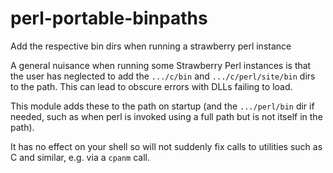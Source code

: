 # perl-portable-binpaths
Add the respective bin dirs when running a strawberry perl instance

A general nuisance when running some Strawberry Perl instances is that the user has neglected
to add the `.../c/bin` and `.../c/perl/site/bin` dirs to the path. This can lead to obscure errors
with DLLs failing to load.

This module adds these to the path on startup (and the `.../perl/bin` dir if needed, such as when
perl is invoked using a full path but is not itself in the path).

It has no effect on your shell so will not suddenly fix calls to utilities such as C<gmake> and similar,
e.g. via a `cpanm` call.
